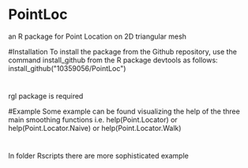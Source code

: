 # PointLoc
an R package for Point Location on 2D triangular mesh

#Installation
To install the package from the Github repository, use the command install\_github from the R package devtools as follows: install\_github("10359056/PointLoc") 
#
rgl package is required

#Example
Some example can be found visualizing the help of the three main smoothing functions i.e. help(Point.Locator) or help(Point.Locator.Naive) or help(Point.Locator.Walk)
#
In folder Rscripts there are more sophisticated example
